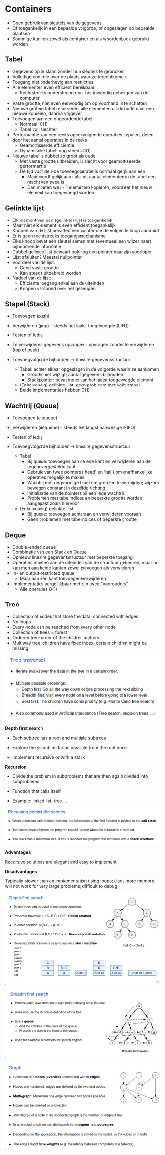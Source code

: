 # Containers

* Geen gebruik van sleutels van de gegevens
* Of toegankelijk in een bepaalde volgorde, of opgeslagen op bepaalde plaatsen
* Sommige kunnen zowel als container en als woordenboek gebruikt worden

## Tabel

* Gegevens op te slaan zonder hun sleutels te gebruiken
* Volledige controle over de plaats waar ze terechtkomen
* Toegang niet onderhevig aan restricties
* Alle elementen even efficiënt bereikbaar
    * Rechtstreeks ondersteund door het inwendig geheugen van de computer
* Vaste grootte, niet even eenvoudig om op voorhand in te schatten
* Nieuwe grotere tabel reserveren, alle elementen uit de oude naar een nieuwe kopiëren, daarna vrijgeven
* Toevoegen aan een ongeordende tabel:
    * Normaal: O(1)
    * Tabel vol: slechter
* Performantie van een reeks opeenvolgende operaties bepalen, delen door het aantal operaties in de reeks
    * Geamortiseerde efficiëntie
    * Dynamische tabel: nog steeds O(1)
* Nieuwe tabel is dubbel zo groot als oude
    * Met vaste grootte uitbreiden, is slecht voor geamortiseerde performantie
    * De tijd voor de i-de toevoegoperatie is normaal gelijk aan één
        * Maar wordt gelijk aan i als het aantal elementen in de tabel een macht van twee is
        * Dan moeten we i - 1 elementen kopiëren, vooraleer het nieuw element kan toegevoegd worden

## Gelinkte lijst

* Elk element van een (gelinkte) lijst is toegankelijk
* Maar niet elk element is even efficiënt toegankelijk
* Knopen van de lijst bevatten een pointer die de volgende knop aanduidt
* Er is geen rechtstreeks toegangsmechanisme
* Elke knoop bevat een sleutel samen met (eventueel een wijzer naar) bijbehorende informatie
* Dubbel gelinkte lijst bewaart ook nog een pointer naar zijn voorloper
* Lijst afsluiten? Meestal nullpointer
* Voordeel van de lijst: 
    * Geen vaste grootte
    * Kan steeds uitgebreid worden
* Nadeel van de lijst:
    * Efficiënte toegang enkel aan de uiteinden
    * Knopen verspreid over het geheugen

## Stapel (Stack)

* Toevoegen (push)
* Verwijderen (pop) - steeds het laatst toegevoegde (LIFO)
* Testen of ledig
* Te verwijderen gegevens opvragen - opvragen zonder te verwijderen (top of peek)

* Toevoegvolgorde bijhouden -> lineaire gegevensstructuur
    * Tabel: achter elkaar opgeslagen in de volgorde waarin ze aankomen
        * Grootte niet wijzigt; aantal gegevens bijhouden
        * Stackpointer: bevat index van het laatst toegevoegde element
    * (Enkelvoudig) gelinkte lijst: geen probleem met volle stapel
    * Beide implementaties hebben O(1)

## Wachtrij (Queue)

* Toevoegen (enqueue)
* Verwijderen (dequeue) - steeds het langst aanwezige (FIFO)
* Testen of ledig

* Toevoegvolgorde bijhouden -> lineaire gegevensstructuur
    * Tabel
        * Bij queue: toevoegen aan de ene kant en verwijderen aan de tegenovergestelde kant
        * Gebruik van twee pointers ('head' en 'tail') om onafhankelijke operaties mogelijk te maken
        * Wachtrij met ringvormige tabel om grenzen te vermijden; wijzers bewegen constant in dezelfde richting
        * Initialisatie van de pointers bij een lege wachtrij.
        * Problemen met tabelindices en beperkte grootte worden aangepakt zoals hiervoor
    * (Enkelvoudig) gelinkte lijst
        * Bij queue: toevoegen achteraan en verwijderen vooraan
        * Geen problemen met tabelindices of beperkte grootte

## Deque

* Double-ended queue
* Combinatie van een Stack en Queue
* Opnieuw lineaire gegevensstructuur met beperkte toegang
* Operaties moeten aan de uiteinden van de structuur gebeuren, maar nu kan men aan beide kanten zowel toevoegen als verwijderen
* In- en output-restricted queue
    * Maar aan één kant toevoegen/verwijderen
* Implementaties vergelijkbaar met zijn twee "voorouders"
    * Alle operaties O(1)

## Tree

* Collection of nodes that store the data, connected with edges
* No loops
* Every node can be reached from every other node
* Collection of trees = forest
* Ordered tree: order of the children matters
* Multiway tree: children have fixed index, certain children might be missing

![Afbeelding met tekst, schermopname, Lettertype Automatisch gegenereerde beschrijving](afbeeldingen/media/image3.png)

**Depth first search**

* Each subtree has a root and multiple subtrees

* Explore the search as far as possible from the root node

* Implement recursive or with a stack

**Recursion**

* Divide the problem in subproblems that are then again divided into
    subproblems

* Function that calls itself

* Example: linked list; tree ...

![Afbeelding met tekst, schermopname, Lettertype, lijn Automatisch gegenereerde beschrijving](afbeeldingen/media/image4.png)

**Advantages**

Recursive solutions are elegant and easy to implement

**Disadvantages**

Typically slower than an implementation using loops; Uses more memory;
will not work for very large problems; difficult to debug

![Afbeelding met tekst, schermopname, diagram Automatisch gegenereerde beschrijving](afbeeldingen/media/image5.png)

![Afbeelding met tekst, diagram, lijn, Lettertype Automatisch gegenereerde beschrijving](afbeeldingen/media/image6.png)

![Afbeelding met tekst, schermopname, Lettertype, lijn Automatisch gegenereerde beschrijving](afbeeldingen/media/image7.png)